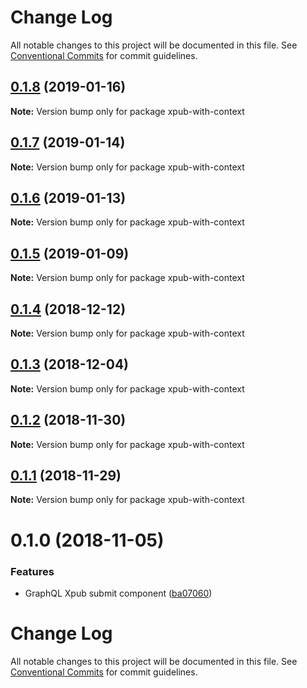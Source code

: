 # Change Log

All notable changes to this project will be documented in this file.
See [Conventional Commits](https://conventionalcommits.org) for commit guidelines.

## [0.1.8](https://gitlab.coko.foundation/pubsweet/pubsweet/compare/xpub-with-context@0.1.7...xpub-with-context@0.1.8) (2019-01-16)

**Note:** Version bump only for package xpub-with-context





## [0.1.7](https://gitlab.coko.foundation/pubsweet/pubsweet/compare/xpub-with-context@0.1.6...xpub-with-context@0.1.7) (2019-01-14)

**Note:** Version bump only for package xpub-with-context





## [0.1.6](https://gitlab.coko.foundation/pubsweet/pubsweet/compare/xpub-with-context@0.1.5...xpub-with-context@0.1.6) (2019-01-13)

**Note:** Version bump only for package xpub-with-context





## [0.1.5](https://gitlab.coko.foundation/pubsweet/pubsweet/compare/xpub-with-context@0.1.4...xpub-with-context@0.1.5) (2019-01-09)

**Note:** Version bump only for package xpub-with-context





## [0.1.4](https://gitlab.coko.foundation/pubsweet/pubsweet/compare/xpub-with-context@0.1.3...xpub-with-context@0.1.4) (2018-12-12)

**Note:** Version bump only for package xpub-with-context





## [0.1.3](https://gitlab.coko.foundation/pubsweet/pubsweet/compare/xpub-with-context@0.1.2...xpub-with-context@0.1.3) (2018-12-04)

**Note:** Version bump only for package xpub-with-context





## [0.1.2](https://gitlab.coko.foundation/pubsweet/pubsweet/compare/xpub-with-context@0.1.1...xpub-with-context@0.1.2) (2018-11-30)

**Note:** Version bump only for package xpub-with-context





## [0.1.1](https://gitlab.coko.foundation/pubsweet/pubsweet/compare/xpub-with-context@0.1.0...xpub-with-context@0.1.1) (2018-11-29)

**Note:** Version bump only for package xpub-with-context





<a name="0.1.0"></a>
# 0.1.0 (2018-11-05)


### Features

* GraphQL Xpub submit component ([ba07060](https://gitlab.coko.foundation/pubsweet/pubsweet/commit/ba07060))




# Change Log

All notable changes to this project will be documented in this file.
See [Conventional Commits](https://conventionalcommits.org) for commit guidelines.
